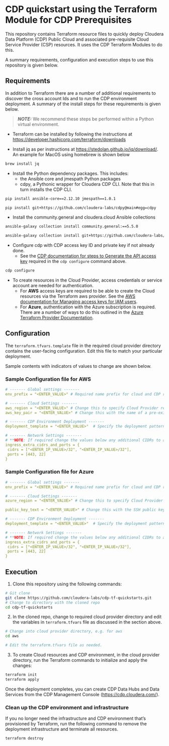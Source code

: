 # CDP quickstart using the Terraform Module for CDP Prerequisites

This repository contains Terraform resource files to quickly deploy Cloudera Data Platform (CDP) Public Cloud and associated pre-requisite Cloud Service Provider (CSP) resources. It uses the CDP Terraform Modules to do this.

A summary requirements, configuration and execution steps to use this repository is given below.

## Requirements

In addition to Terraform there are a number of additional requirements to discover the cross account Ids and to run the CDP environment deployment. A summary of the install steps for these requirements is given below.

> **_NOTE:_** We recommend these steps be performed within a Python virtual environment.

* Terraform can be installed by following the instructions at https://developer.hashicorp.com/terraform/downloads

* Install jq as per instructions at https://stedolan.github.io/jq/download/. An example for MacOS using homebrew is shown below

```bash
brew install jq
```

* Install the Python dependency packages. This includes:
  * the Ansible core and jmespath Python packages
  * cdpy, a Pythonic wrapper for Cloudera CDP CLI. Note that this in turn installs the CDP CLI.

```bash
pip install ansible-core==2.12.10 jmespath==1.0.1 

pip install git+https://github.com/cloudera-labs/cdpy@main#egg=cdpy
```

* Install the community.general and cloudera.cloud Ansible collections

```bash
ansible-galaxy collection install community.general:==5.5.0

ansible-galaxy collection install git+https://github.com/cloudera-labs/cloudera.cloud.git,devel
```

* Configure cdp with CDP access key ID and private key if not already done.
  * See the [CDP documentation for steps to Generate the API access key](https://docs.cloudera.com/cdp-public-cloud/cloud/cli/topics/mc-cli-generating-an-api-access-key.html) required in the `cdp configure` command above.

```bash
cdp configure
```

* To create resources in the Cloud Provider, access credentials or service account are needed for authentication.
  * For **AWS** access keys are required to be able to create the Cloud resources via the Terraform aws provider. See the [AWS documentation for Managing access keys for IAM users](https://docs.aws.amazon.com/IAM/latest/UserGuide/id_credentials_access-keys.html).
  * For **Azure**, authentication with the Azure subscription is required. There are a number of ways to do this outlined in the [Azure Terraform Provider Documentation](https://registry.terraform.io/providers/hashicorp/azurerm/latest/docs#authenticating-to-azure).

## Configuration

The `terraform.tfvars.template` file in the required cloud provider directory contains the user-facing configuration. Edit this file to match your particular deployment.

Sample contents with indicators of values to change are shown below.

### Sample Configuration file for AWS

```yaml
# ------- Global settings -------
env_prefix = "<ENTER_VALUE>" # Required name prefix for cloud and CDP resources, e.g. cldr1

# ------- Cloud Settings -------
aws_region = "<ENTER_VALUE>" # Change this to specify Cloud Provider region, e.g. eu-west-1
aws_key_pair = "<ENTER_VALUE>" # Change this with the name of a pre-existing AWS keypair, e.g. my-keypair

# ------- CDP Environment Deployment -------
deployment_template = "<ENTER_VALUE>"  # Specify the deployment pattern below. Options are public, semi-private or private

# ------- Network Settings -------
# **NOTE: If required change the values below any additional CIDRs to add the the AWS Security Groups**
ingress_extra_cidrs_and_ports = {
 cidrs = ["<ENTER_IP_VALUE>/32", "<ENTER_IP_VALUE>/32"],
 ports = [443, 22]
}
```

### Sample Configuration file for Azure

```yaml
# ------- Global settings -------
env_prefix = "<ENTER_VALUE>" # Required name prefix for cloud and CDP resources, e.g. cldr1

# ------- Cloud Settings -------
azure_region = "<ENTER_VALUE>" # Change this to specify Cloud Provider region, e.g. westeurpoe

public_key_text = "<ENTER_VALUE>" # Change this with the SSH public key text, e.g. ssh-rsa AAA....

# ------- CDP Environment Deployment -------
deployment_template = "<ENTER_VALUE>"  # Specify the deployment pattern below. Options are public, semi-private or private

# ------- Network Settings -------
# **NOTE: If required change the values below any additional CIDRs to add the the AWS Security Groups**
ingress_extra_cidrs_and_ports = {
 cidrs = ["<ENTER_IP_VALUE>/32", "<ENTER_IP_VALUE>/32"],
 ports = [443, 22]
}
```

## Execution

1. Clone this repository using the following commands:

```bash
# Git clone
git clone https://github.com/cloudera-labs/cdp-tf-quickstarts.git 
# Change to directory with the cloned repo
cd cdp-tf-quickstarts
```

2. In the cloned repo, change to required cloud provider directory and edit the variables in `terraform.tfvars` file as discussed in the section above.

```bash
# Change into cloud provider directory, e.g. for aws
cd aws

# Edit the terraform.tfvars file as needed.
```

3. To create Cloud resources and CDP environment, in the cloud provider directory, run the Terraform commands to initialize and apply the changes:

```bash
terraform init
terraform apply
```

Once the deployment completes, you can create CDP Data Hubs and Data Services from the CDP Management Console (https://cdp.cloudera.com/).

### Clean up the CDP environment and infrastructure

If you no longer need the infrastructure and CDP environment that’s provisioned by Terraform, run the following command to remove the deployment infrastructure and terminate all resources.

```bash
terraform destroy
```
